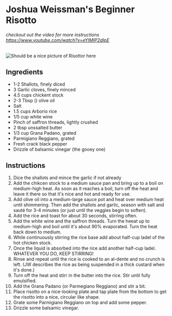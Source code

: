 # Joshua Weissman's Beginner Risotto #
###### checkout out the video for more instructions https://www.youtube.com/watch?v=eYIMIP2dIpE

![Should be a nice picture of Risottor here](/images/jw_beginner_risotto.png "Fancy Risotto")

## Ingredients 

* 1-2 Shallots, finely diced
* 3 Garlic cloves, finely minced
* 4.5 cups chickent stock
* 2-3 Tbsp () olive oil 
* Salt
* 1.5 cups Arborio rice
* 1/5 cup white wine
* Pinch of saffron threads, lightly crushed
* 2 tbsp unssalted butter
* 1/3 cup Grana Padano, grated
* Parmigiano Reggiano, grated
* Fresh crack black pepper
* Drizzle of balsamic vinegar (the gooey one)

## Instructions

1. Dice the shallots and mince the garlic if not already
2. Add the chikcen stock to a medium sauce pan and bring up to a boil on medium-high heat. As soon as it reaches a boil, turn off the heat and leave it there so that it's nice and hot and ready for use.
3. Add olive oil into a medium-large sauce pot and heat over medium heat until shimmering. Then add the shallots and garlic, season with salt and sauté for 3-4 minutes (or just until the veggies begin to soften). 
4. Add the rice and toast for about 30 seconds, stirring often. 
5. Add the white wine and the saffron threads. Turn the heeat up to medium-high and boil until it's about 90% evaporated. Turn the heat back down to medium.
6. While continuously stirring the rice base add about half-cup ladel of the hot chicken stock.
7. Once the liquid is absorbed into the rice add another half-cup ladel. WHATEVER YOU DO, KEEP STIRRING!
8. Rinse and repeat until the rice is cooked to an al-dente and no crunch is left. (JW describes the rice as being suspended in a thick custard when it's done.)
9. Turn off the heat and stirr in the butter into the rice. Stir until fully emulsified. 
10. Add the Grana Padano (or Parmegiano Reggiano) and stir a bit.
11. Place risotto on a nice-looking plate and tap plate from the bottom to get the risotto into a nice, circular like shape. 
12. Grate some Parmigiano Reggiano on top and add some pepper.
13. Drizzle some balsamic vinegar. 
